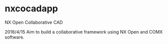 # nxcocadapp
NX Open Collaborative CAD

2016/4/15
Aim to build a collaborative framework using NX Open and COMX software.
